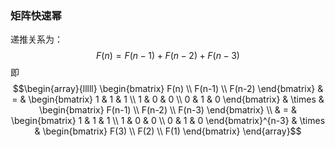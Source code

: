 ### 矩阵快速幂

递推关系为：
$$F(n) = F(n-1) + F(n-2) + F(n-3)$$
即
$$\begin{array}{lllll} \begin{bmatrix} F(n) \\ F(n-1) \\ F(n-2) \end{bmatrix} & = & \begin{bmatrix} 1 & 1 & 1 \\ 1 & 0 & 0 \\ 0 & 1 & 0 \end{bmatrix} & \times & \begin{bmatrix} F(n-1) \\ F(n-2) \\ F(n-3) \end{bmatrix} \\ & = & \begin{bmatrix} 1 & 1 & 1 \\ 1 & 0 & 0 \\ 0 & 1 & 0 \end{bmatrix}^{n-3} & \times & \begin{bmatrix} F(3) \\ F(2) \\ F(1) \end{bmatrix} \end{array}$$
